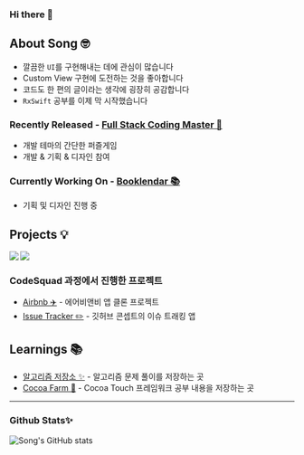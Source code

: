 ### Hi there 👋

## About Song 🤓

- 깔끔한 `UI`를 구현해내는 데에 관심이 많습니다
- Custom View 구현에 도전하는 것을 좋아합니다
- 코드도 한 편의 글이라는 생각에 굉장히 공감합니다
- `RxSwift` 공부를 이제 막 시작했습니다

### Recently Released - [Full Stack Coding Master 🤖](https://github.com/SinsaStation/FullStackCodingBot)
- 개발 테마의 간단한 퍼즐게임
- 개발 & 기획 & 디자인 참여

### Currently Working On - [Booklendar 📚](https://github.com/eeeesong/booklendar) 
- 기획 및 디자인 진행 중

## Projects 💡


<img src="https://img.shields.io/badge/swift-FA7343?style=for-the-badge&logo=swift&logoColor=black" align=left>

<img src="https://img.shields.io/badge/ios-000000?style=for-the-badge&logo=ios&logoColor=white" align=center>


### CodeSquad 과정에서 진행한 프로젝트
- [Airbnb ✈️](https://github.com/eeeesong/airbnb) - 에어비앤비 앱 클론 프로젝트
- [Issue Tracker ✏️](https://github.com/d-h-k/issue-tracker) - 깃허브 콘셉트의 이슈 트래킹 앱

## Learnings 📚

- [알고리즘 저장소 ✨](https://github.com/eeeesong/algorithm) - 알고리즘 문제 풀이를 저장하는 곳
- [Cocoa Farm 🍫](https://github.com/eeeesong/cocoa-farm) - Cocoa Touch 프레임워크 공부 내용을 저장하는 곳

-------

### Github Stats✨

![Song's GitHub stats](https://github-readme-stats.vercel.app/api?username=eeeesong&count_private=true&show_icons=false&theme=cobalt)

<!--
**eeeesong/eeeesong** is a ✨ _special_ ✨ repository because its `README.md` (this file) appears on your GitHub profile.

Here are some ideas to get you started:

- 🔭 I’m currently working on ...
- 🌱 I’m currently learning ...
- 👯 I’m looking to collaborate on ...
- 🤔 I’m looking for help with ...
- 💬 Ask me about ...
- 📫 How to reach me: ...
- 😄 Pronouns: ...
- ⚡ Fun fact: ...
-->

